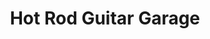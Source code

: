 ---
title: "Hot Rod Guitar Garage"
url: /berazategui/hot-rod-guitar-garage/
shop: instrumento musical
---